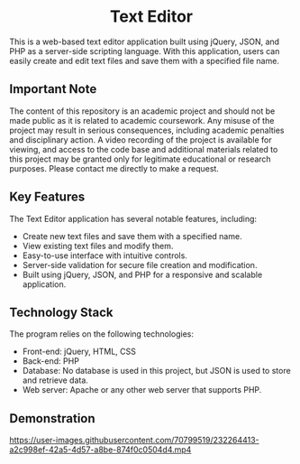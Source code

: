 <h1 align="center"> Text Editor </h1>
This is a web-based text editor application built using jQuery, JSON, and PHP as a server-side scripting language. With this application, users can easily create and edit text files and save them with a specified file name.

## Important Note
The content of this repository is an academic project and should not be made public as it is related to academic coursework. Any misuse of the project may result in serious consequences, including academic penalties and disciplinary action. A video recording of the project is available for viewing, and access to the code base and additional materials related to this project may be granted only for legitimate educational or research purposes. Please contact me directly to make a request.

## Key Features
The Text Editor application has several notable features, including:

* Create new text files and save them with a specified name.
* View existing text files and modify them.
* Easy-to-use interface with intuitive controls.
* Server-side validation for secure file creation and modification.
* Built using jQuery, JSON, and PHP for a responsive and scalable application.

## Technology Stack
The program relies on the following technologies:
* Front-end: jQuery, HTML, CSS
* Back-end: PHP
* Database: No database is used in this project, but JSON is used to store and retrieve data.
* Web server: Apache or any other web server that supports PHP.

## Demonstration
https://user-images.githubusercontent.com/70799519/232264413-a2c998ef-42a5-4d57-a8be-874f0c0504d4.mp4

